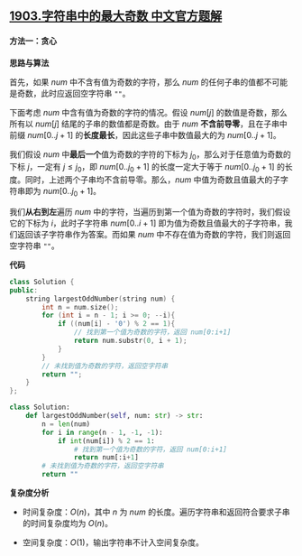## [1903.字符串中的最大奇数 中文官方题解](https://leetcode.cn/problems/largest-odd-number-in-string/solutions/100000/zi-fu-chuan-zhong-de-zui-da-qi-shu-by-le-xggo)

#### 方法一：贪心


**思路与算法**

首先，如果 $\textit{num}$ 中不含有值为奇数的字符，那么 $\textit{num}$ 的任何子串的值都不可能是奇数，此时应返回空字符串 $\texttt{""}$。

下面考虑 $\textit{num}$ 中含有值为奇数的字符的情况。假设 $\textit{num}[j]$ 的数值是奇数，那么所有以 $\textit{num}[j]$ 结尾的子串的数值都是奇数。由于 $\textit{num}$ **不含前导零**，且在子串中前缀 $\textit{num}[0..j+1]$ 的**长度最长**，因此这些子串中数值最大的为 $\textit{num}[0..j+1]$。

我们假设 $\textit{num}$ 中**最后一个**值为奇数的字符的下标为 $j_0$，那么对于任意值为奇数的下标 $j$，一定有 $j \le j_0$，即 $\textit{num}[0..j_0+1]$ 的长度一定大于等于 $\textit{num}[0..j_0+1]$ 的长度。同时，上述两个子串均不含前导零。那么，$\textit{num}$ 中值为奇数且值最大的子字符串即为 $\textit{num}[0..j_0+1]$。

我们**从右到左**遍历 $\textit{num}$ 中的字符，当遍历到第一个值为奇数的字符时，我们假设它的下标为 $i$，此时子字符串 $\textit{num}[0..i+1]$ 即为值为奇数且值最大的子字符串，我们返回该子字符串作为答案。而如果 $\textit{num}$ 中不存在值为奇数的字符，我们则返回空字符串 $\texttt{""}$。

**代码**

```C++ [sol1-C++]
class Solution {
public:
    string largestOddNumber(string num) {
        int n = num.size();
        for (int i = n - 1; i >= 0; --i){
            if ((num[i] - '0') % 2 == 1){
                // 找到第一个值为奇数的字符，返回 num[0:i+1]
                return num.substr(0, i + 1);
            }
        }
        // 未找到值为奇数的字符，返回空字符串
        return "";
    }
};
```

```Python [sol1-Python3]
class Solution:
    def largestOddNumber(self, num: str) -> str:
        n = len(num)
        for i in range(n - 1, -1, -1):
            if int(num[i]) % 2 == 1:
                # 找到第一个值为奇数的字符，返回 num[0:i+1]
                return num[:i+1]
        # 未找到值为奇数的字符，返回空字符串
        return ""
```

**复杂度分析**

- 时间复杂度：$O(n)$，其中 $n$ 为 $\textit{num}$ 的长度。遍历字符串和返回符合要求子串的时间复杂度均为 $O(n)$。

- 空间复杂度：$O(1)$，输出字符串不计入空间复杂度。